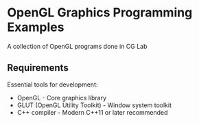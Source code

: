 # OpenGL Graphics Programming Examples

A collection of OpenGL programs done in CG Lab

## Requirements

Essential tools for development:

-   OpenGL - Core graphics library
-   GLUT (OpenGL Utility Toolkit) - Window system toolkit
-   C++ compiler - Modern C++11 or later recommended
